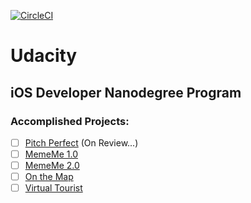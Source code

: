 [![CircleCI](https://circleci.com/gh/Anastasia-Petrova/Udacity.svg?style=svg)](https://circleci.com/gh/Anastasia-Petrova/Udacity)

# Udacity

## iOS Developer Nanodegree Program

### Accomplished Projects:

- [ ] [Pitch Perfect](https://github.com/Anastasia-Petrova/Udacity/tree/master/PitchPerfect) (On Review...)
- [ ] [MemeMe 1.0](https://github.com/Anastasia-Petrova/Udacity/tree/master/MemeMe%201.0)
- [ ] [MemeMe 2.0](https://github.com/Anastasia-Petrova/Udacity/tree/master/MemeMe%202.0)
- [ ] [On the Map](https://github.com/Anastasia-Petrova/Udacity/tree/master/On%20the%20Map)
- [ ] [Virtual Tourist](https://github.com/Anastasia-Petrova/Udacity/tree/master/Virtual%20Tourist)